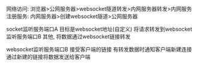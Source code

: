 网络访问: 浏览器>公网服务器>websocket隧道转发>内网服务器转发>内网服务
注册服务: 内网服务器>创建websocket隧道>公网服务器

socket监听服务端口A
    目标是websocket地址(自定义)
        将请求转发到websocket监听服务端口B
    其他, 将数据通过websocket链接转发

websocket监听服务端口B
    接受客户端的链接
    有转发数据时通知客户端新建连接
    通过新建的链接将数据发送给客户端

